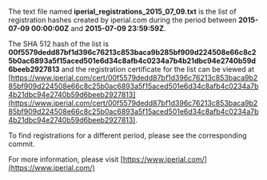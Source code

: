 The text file named **iperial_registrations_2015_07_09.txt** is the list of registration hashes created by iperial.com during the period between **2015-07-09 00:00:00Z** and **2015-07-09 23:59:59Z**.

The SHA 512 hash of the list is **00f5579dedd87bf1d396c76213c853baca9b285bf909d224508e66c8c25b0ac6893a5f15aced501e6d34c8afb4c0234a7b4b21dbc94e2740b59d6beeb2927813** and the registration certificate for the list can be viewed at [https://www.iperial.com/cert/00f5579dedd87bf1d396c76213c853baca9b285bf909d224508e66c8c25b0ac6893a5f15aced501e6d34c8afb4c0234a7b4b21dbc94e2740b59d6beeb2927813](https://www.iperial.com/cert/00f5579dedd87bf1d396c76213c853baca9b285bf909d224508e66c8c25b0ac6893a5f15aced501e6d34c8afb4c0234a7b4b21dbc94e2740b59d6beeb2927813).

To find registrations for a different period, please see the corresponding commit.

For more information, please visit [https://www.iperial.com/](https://www.iperial.com/)
